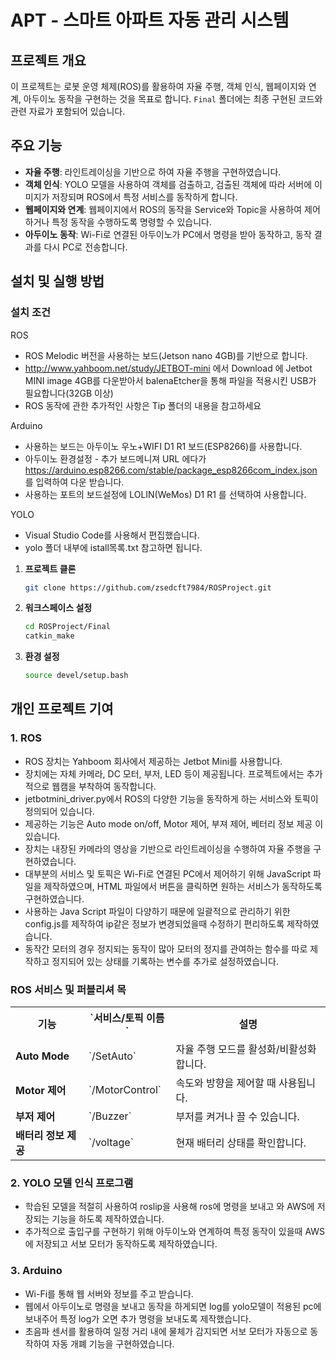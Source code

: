 # APT - 스마트 아파트 자동 관리 시스템

## 프로젝트 개요

이 프로젝트는 로봇 운영 체제(ROS)를 활용하여 자율 주행, 객체 인식, 웹페이지와 연계, 아두이노 동작을 구현하는 것을 목표로 합니다. `Final` 폴더에는 최종 구현된 코드와 관련 자료가 포함되어 있습니다.

## 주요 기능

- **자율 주행**: 라인트레이싱을 기반으로 하여 자율 주행을 구현하였습니다.
- **객체 인식**: YOLO 모델을 사용하여 객체를 검출하고, 검출된 객체에 따라 서버에 이미지가 저장되며 ROS에서 특정 서비스를 동작하게 합니다.
- **웹페이지와 연계**: 웹페이지에서 ROS의 동작을 Service와 Topic을 사용하여 제어하거나 특정 동작을 수행하도록 명령할 수 있습니다.
- **아두이노 동작**: Wi-Fi로 연결된 아두이노가 PC에서 명령을 받아 동작하고, 동작 결과를 다시 PC로 전송합니다.

## 설치 및 실행 방법
### 설치 조건 
ROS
- ROS Melodic 버전을 사용하는 보드(Jetson nano 4GB)를 기반으로 합니다.
- http://www.yahboom.net/study/JETBOT-mini 에서 Download 에 Jetbot MINI image 4GB를 다운받아서 balenaEtcher을 통해 파일을 적용시킨 USB가 필요합니다(32GB 이상)
- ROS 동작에 관한 추가적인 사항은 Tip 폴더의 내용을 참고하세요 

Arduino
- 사용하는 보드는 아두이노 우노+WIFI D1 R1 보드(ESP8266)를 사용합니다.
- 아두이노 환경설정 - 추가 보드메니져 URL 에다가 https://arduino.esp8266.com/stable/package_esp8266com_index.json 를 입력하여 다운 받습니다.
- 사용하는 포트의 보드설정에  LOLIN(WeMos) D1 R1 를 선택하여 사용합니다.

YOLO
- Visual Studio Code를 사용해서 편집했습니다.
- yolo 폴더 내부에 istall목록.txt 참고하면 됩니다.
  
1. **프로젝트 클론**

   ```bash
   git clone https://github.com/zsedcft7984/ROSProject.git
   ```

2. **워크스페이스 설정**

   ```bash
   cd ROSProject/Final
   catkin_make
   ```

3. **환경 설정**

   ```bash
   source devel/setup.bash
   ```

## 개인 프로젝트 기여

### 1. ROS
- ROS 장치는 Yahboom 회사에서 제공하는 Jetbot Mini를 사용합니다. 
- 장치에는 자체 카메라, DC 모터, 부저, LED 등이 제공됩니다. 프로젝트에서는 추가적으로 웹캠을 부착하여 동작합니다.
- jetbotmini_driver.py에서 ROS의 다양한 기능을 동작하게 하는 서비스와 토픽이 정의되어 있습니다.
- 제공하는 기능은 Auto mode on/off, Motor 제어, 부져 제어, 베터리 정보 제공 이 있습니다.
- 장치는 내장된 카메라의 영상을 기반으로 라인트레이싱을 수행하여 자율 주행을 구현하였습니다.
- 대부분의 서비스 및 토픽은 Wi-Fi로 연결된 PC에서 제어하기 위해 JavaScript 파일을 제작하였으며, HTML 파일에서 버튼을 클릭하면 원하는 서비스가 동작하도록 구현하였습니다.
- 사용하는 Java Script 파일이 다양하기 때문에 일괄적으로 관리하기 위한 config.js를 제작하여 ip같은 정보가 변경되었을때 수정하기 편리하도록 제작하였습니다.
- 동작간 모터의 경우 정지되는 동작이 많아 모터의 정지를 관여하는 함수를 따로 제작하고 정지되어 있는 상태를 기록하는 변수를 추가로 설정하였습니다.

### ROS 서비스 및 퍼블리셔 목

<table>
    <tr>
        <th>기능</th>
        <th>`서비스/토픽 이름`</th>
        <th>설명</th>
    </tr>
    <tr>
        <td><b>Auto Mode</b></td>
        <td>`/SetAuto`</td>
        <td>자율 주행 모드를 활성화/비활성화합니다.</td>
    </tr>
    <tr>
        <td><b>Motor 제어</b></td>
        <td>`/MotorControl`</td>
        <td>속도와 방향을 제어할 때 사용됩니다.</td>
    </tr>
    <tr>
        <td><b>부저 제어</b></td>
        <td>`/Buzzer`</td>
        <td>부저를 켜거나 끌 수 있습니다.</td>
    </tr>
    <tr>
        <td><b>배터리 정보 제공</b></td>
        <td>`/voltage`</td>
        <td>현재 배터리 상태를 확인합니다.</td>
    </tr>
</table>

### 2. YOLO 모델 인식 프로그램
- 학습된 모델을 적절히 사용하여 roslip을 사용해 ros에 명령을 보내고 와 AWS에 저장되는 기능을 하도록 제작하였습니다.
- 추가적으로 출입구를 구현하기 위해 아두이노와 연계하여 특정 동작이 있을때 AWS에 저장되고 서보 모터가 동작하도록 제작하였습니다.

### 3. Arduino
- Wi-Fi를 통해 웹 서버와 정보를 주고 받습니다.
- 웹에서 아두이노로 명령을 보내고 동작을 하게되면 log를 yolo모델이 적용된 pc에 보내주어 특정 log가 오면 추가 명령을 보내도록 제작했습니다.
- 초음파 센서를 활용하여 일정 거리 내에 물체가 감지되면 서보 모터가 자동으로 동작하여 자동 개폐 기능을 구현하였습니다.

